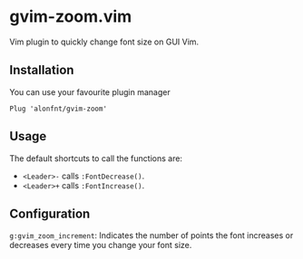 # gvim-zoom.vim 

Vim plugin to quickly change font size on GUI Vim.


## Installation
You can use your favourite plugin manager

```
Plug 'alonfnt/gvim-zoom'
```

## Usage

The default shortcuts to call the functions are:
* `<Leader>-` calls `:FontDecrease()`.
* `<Leader>+` calls `:FontIncrease()`.

## Configuration
`g:gvim_zoom_increment`: Indicates the number of points the font increases or decreases every time you change your font size.
